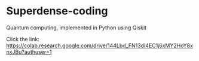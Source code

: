 # Superdense-coding
Quantum computing, implemented in Python using Qiskit

Click the link: https://colab.research.google.com/drive/144Lbd_FN13dI4EC1j6xMY2HoY8xnxJBu?authuser=1

